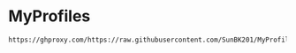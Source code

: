 # MyProfiles

```
https://ghproxy.com/https://raw.githubusercontent.com/SunBK201/MyProfiles/master/SunBK201_Clash.yaml
```
